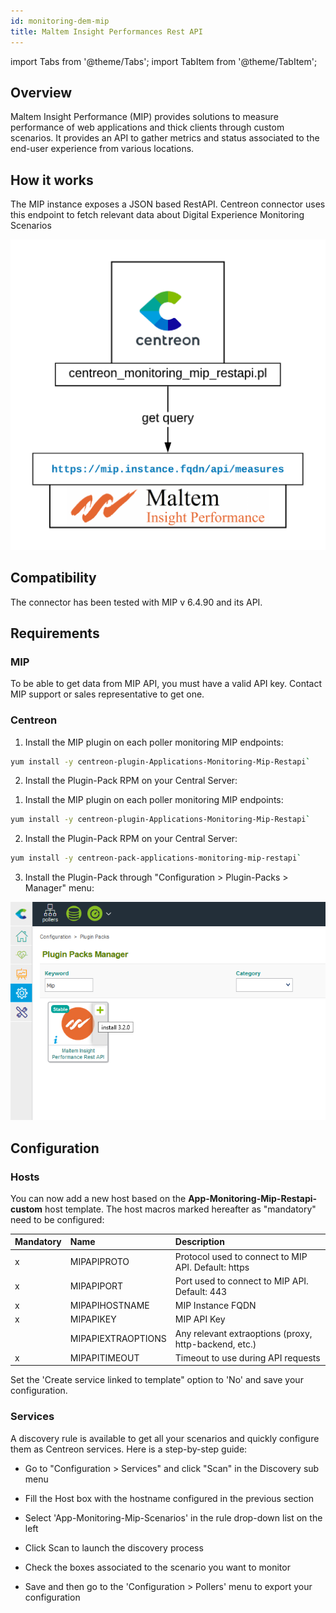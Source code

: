 ```yaml
---
id: monitoring-dem-mip
title: Maltem Insight Performances Rest API
---
```

import Tabs from '@theme/Tabs';
import TabItem from '@theme/TabItem';


## Overview

Maltem Insight Performance (MIP) provides solutions to measure performance of web applications and thick clients through custom scenarios. It provides an API to gather metrics and status associated to the end-user experience from various locations.

## How it works

The MIP instance exposes a JSON based RestAPI. Centreon connector uses this endpoint to fetch relevant data about Digital Experience Monitoring Scenarios

![image](../../assets/integrations/external/mip-connector-architecture.png)

## Compatibility

The connector has been tested with MIP v 6.4.90 and its API.

## Requirements

### MIP

To be able to get data from MIP API, you must have a valid API key. Contact MIP support or sales representative to get one.

### Centreon

<Tabs groupId="licence-systems">
<TabItem value="online" label="Online License">

1. Install the MIP plugin on each poller monitoring MIP endpoints:

```bash
yum install -y centreon-plugin-Applications-Monitoring-Mip-Restapi`
```

2. Install the Plugin-Pack RPM on your Central Server:

</TabItem>
<TabItem value="offline" label="Offline License">

1. Install the MIP plugin on each poller monitoring MIP endpoints:

```bash
yum install -y centreon-plugin-Applications-Monitoring-Mip-Restapi`
```

2. Install the Plugin-Pack RPM on your Central Server:

```bash
yum install -y centreon-pack-applications-monitoring-mip-restapi`
```

3. Install the Plugin-Pack through "Configuration \> Plugin-Packs \> Manager" menu:

![install\_epp](../../assets/integrations/external/mip-epp-install.png)

</TabItem>
</Tabs>

## Configuration

### Hosts

You can now add a new host based on the **App-Monitoring-Mip-Restapi-custom** host template. The host macros marked hereafter as "mandatory" need to be configured:


| Mandatory | Name               | Description                                           |
| :-------- | :----------------- | :---------------------------------------------------- |
| x         | MIPAPIPROTO        | Protocol used to connect to MIP API. Default: https   |
| x         | MIPAPIPORT         | Port used to connect to MIP API. Default: 443         |
| x         | MIPAPIHOSTNAME     | MIP Instance FQDN                                     |
| x         | MIPAPIKEY          | MIP API Key                                           |
|           | MIPAPIEXTRAOPTIONS | Any relevant extraoptions (proxy, http-backend, etc.) |
| x         | MIPAPITIMEOUT      | Timeout to use during API requests                    |

Set the 'Create service linked to template" option to 'No' and save your configuration.

### Services

A discovery rule is available to get all your scenarios and quickly configure them as Centreon services. Here is a step-by-step guide:


* Go to "Configuration > Services" and click "Scan" in the Discovery sub menu
* Fill the Host box with the hostname configured in the previous section
* Select 'App-Monitoring-Mip-Scenarios' in the rule drop-down list on the left

* Click Scan to launch the discovery process

* Check the boxes associated to the scenario you want to monitor

* Save and then go to the 'Configuration > Pollers' menu to export your configuration
